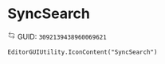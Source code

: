 # SyncSearch
![](/img/SyncSearch.png)
GUID: `3092139438960069621`
```
EditorGUIUtility.IconContent("SyncSearch")
```

